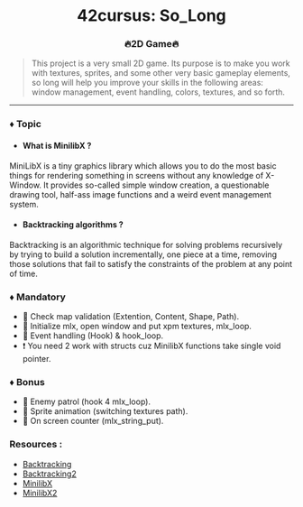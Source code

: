 <div align="center">

# 42cursus: So_Long
### 🔥2D Game🔥
</div>

> This project is a very small 2D game.
Its purpose is to make you work with textures, sprites,
and some other very basic gameplay elements, so long will help you improve your skills in the following areas: window management,
event handling, colors, textures, and so forth.
---

### ♦️  Topic
  - #### What is MinilibX ?</br>
  MiniLibX is a tiny graphics library which allows you to do the most basic things for rendering something in screens without any knowledge of X-Window. It provides so-called simple window creation, a questionable drawing tool, half-ass image functions and a weird event management system.
  - #### Backtracking algorithms ?</br>
 Backtracking is an algorithmic technique for solving problems recursively by trying to build a solution incrementally, one piece at a time, removing those solutions that fail to satisfy the constraints of the problem at any point of time.

### ♦️  Mandatory
  - 🔹 Check map validation (Extention, Content, Shape, Path).
  - 🔹 Initialize mlx, open window and put xpm textures, mlx_loop.
  - 🔹 Event handling (Hook) & hook_loop.
  - ❗ You need 2 work with structs cuz MinilibX functions take single void pointer.

### ♦️  Bonus
  - 🔹 Enemy patrol (hook 4 mlx_loop).
  - 🔹 Sprite animation (switching textures path).
  - 🔹 On screen counter (mlx_string_put).

### Resources :
- <a href="https://www.geeksforgeeks.org/backtracking-algorithms/">Backtracking</a>
- <a href="https://www.geeksforgeeks.org/rat-in-a-maze-backtracking-2/?ref=lbp">Backtracking2</a>
- <a href="https://harm-smits.github.io/42docs/libs/minilibx">MinilibX</a>
- <a href="https://bestofcpp.com/repo/S-LucasSerrano-miniLibX_sample">MinilibX2</a>

